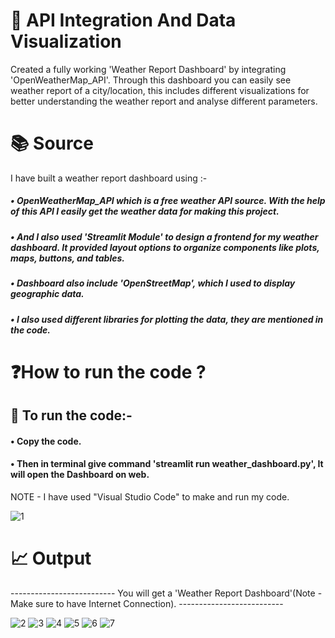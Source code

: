 # 🔌 API Integration And Data Visualization
Created a fully working 'Weather Report Dashboard' by integrating 'OpenWeatherMap_API'. Through this dashboard you can easily see weather report of a city/location, this 
includes different visualizations for better understanding the weather report and analyse different parameters.
# 📚 Source
I have built a weather report dashboard using :-
##### • OpenWeatherMap_API which is a free weather API source. With the help of this API I easily get the weather data for making this project.
##### • And I also used 'Streamlit Module' to design a frontend for my weather dashboard. It provided layout options to organize components like plots, maps, buttons, and tables.
##### • Dashboard also include 'OpenStreetMap', which I used to display geographic data.
##### • I also used different libraries for plotting the data, they are mentioned in the code.
# ❓How to run the code ?
## 🔧 To run the code:-
#### • Copy the code.
#### • Then in terminal give command 'streamlit run weather_dashboard.py', It will open the Dashboard on web.
NOTE - I have used "Visual Studio Code" to make and run my code.

![1](https://github.com/user-attachments/assets/8ff0d864-affc-4b74-83c0-757fd873f035)
# 📈 Output
-------------------------- You will get a 'Weather Report Dashboard'(Note - Make sure to have Internet Connection). --------------------------

![2](https://github.com/user-attachments/assets/f8e360c3-bf08-4a5b-8244-ea0f2de53c58)
![3](https://github.com/user-attachments/assets/ad3cffa4-a282-415d-92c2-8d9c49812f0e)
![4](https://github.com/user-attachments/assets/34b8ff45-c760-4e74-a883-975e87e9e71c)
![5](https://github.com/user-attachments/assets/12cecdbc-2c71-4d76-9d5f-ab99972c8be0)
![6](https://github.com/user-attachments/assets/7517b26c-4906-4cbb-a06a-77d24375228a)
![7](https://github.com/user-attachments/assets/9aa35c37-2d42-407a-a5b1-4bdb703494d7)
